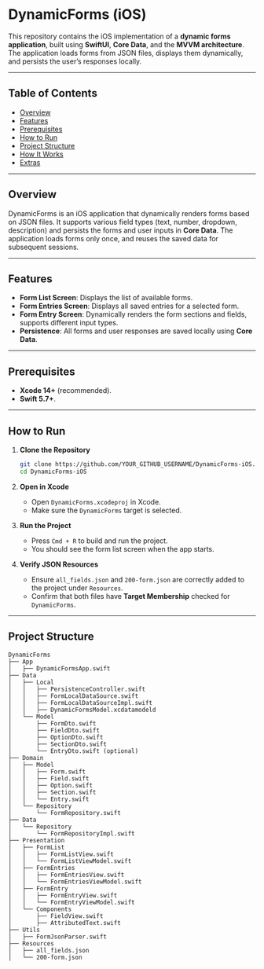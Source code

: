 # DynamicForms (iOS)

This repository contains the iOS implementation of a **dynamic forms application**, built using **SwiftUI**, **Core Data**, and the **MVVM architecture**. The application loads forms from JSON files, displays them dynamically, and persists the user’s responses locally.

---

## Table of Contents

- [Overview](#overview)
- [Features](#features)
- [Prerequisites](#prerequisites)
- [How to Run](#how-to-run)
- [Project Structure](#project-structure)
- [How It Works](#how-it-works)
- [Extras](#extras)

---

## Overview

DynamicForms is an iOS application that dynamically renders forms based on JSON files. It supports various field types (text, number, dropdown, description) and persists the forms and user inputs in **Core Data**. The application loads forms only once, and reuses the saved data for subsequent sessions.

---

## Features

- **Form List Screen**: Displays the list of available forms.
- **Form Entries Screen**: Displays all saved entries for a selected form.
- **Form Entry Screen**: Dynamically renders the form sections and fields, supports different input types.
- **Persistence**: All forms and user responses are saved locally using **Core Data**.

---

## Prerequisites

- **Xcode 14+** (recommended).
- **Swift 5.7+**.

---

## How to Run

1. **Clone the Repository**
    ```bash
    git clone https://github.com/YOUR_GITHUB_USERNAME/DynamicForms-iOS.git
    cd DynamicForms-iOS
    ```

2. **Open in Xcode**
    - Open `DynamicForms.xcodeproj` in Xcode.
    - Make sure the `DynamicForms` target is selected.

3. **Run the Project**
    - Press `Cmd + R` to build and run the project.
    - You should see the form list screen when the app starts.

4. **Verify JSON Resources**
    - Ensure `all_fields.json` and `200-form.json` are correctly added to the project under `Resources`.
    - Confirm that both files have **Target Membership** checked for `DynamicForms`.

---

## Project Structure

```plaintext
DynamicForms
├── App
│   ├── DynamicFormsApp.swift
├── Data
│   ├── Local
│   │   ├── PersistenceController.swift
│   │   ├── FormLocalDataSource.swift
│   │   ├── FormLocalDataSourceImpl.swift
│   │   ├── DynamicFormsModel.xcdatamodeld
│   └── Model
│       ├── FormDto.swift
│       ├── FieldDto.swift
│       ├── OptionDto.swift
│       ├── SectionDto.swift
│       └── EntryDto.swift (optional)
├── Domain
│   ├── Model
│   │   ├── Form.swift
│   │   ├── Field.swift
│   │   ├── Option.swift
│   │   ├── Section.swift
│   │   └── Entry.swift
│   └── Repository
│       └── FormRepository.swift
├── Data
│   └── Repository
│       └── FormRepositoryImpl.swift
├── Presentation
│   ├── FormList
│   │   ├── FormListView.swift
│   │   └── FormListViewModel.swift
│   ├── FormEntries
│   │   ├── FormEntriesView.swift
│   │   └── FormEntriesViewModel.swift
│   ├── FormEntry
│   │   ├── FormEntryView.swift
│   │   └── FormEntryViewModel.swift
│   └── Components
│       ├── FieldView.swift
│       ├── AttributedText.swift
├── Utils
│   ├── FormJsonParser.swift
├── Resources
│   ├── all_fields.json
│   └── 200-form.json
